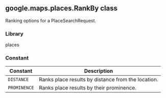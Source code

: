 <h2 id="RankBy">
google.maps.places.RankBy
class
</h2><p>Ranking options for a PlaceSearchRequest.</p><h3>Library</h3><p>places</p><h3>Constant</h3><table summary="class RankBy - Constants" width="100%">
<thead>
<tr><th>Constant</th>
<th>Description</th>
</tr></thead>
<tbody>
<tr>
<td><code>DISTANCE</code></td>
<td>Ranks place results by distance from the location.</td>
</tr>
<tr>
<td><code>PROMINENCE</code></td>
<td>Ranks place results by their prominence.</td>
</tr>
</tbody>
</table>